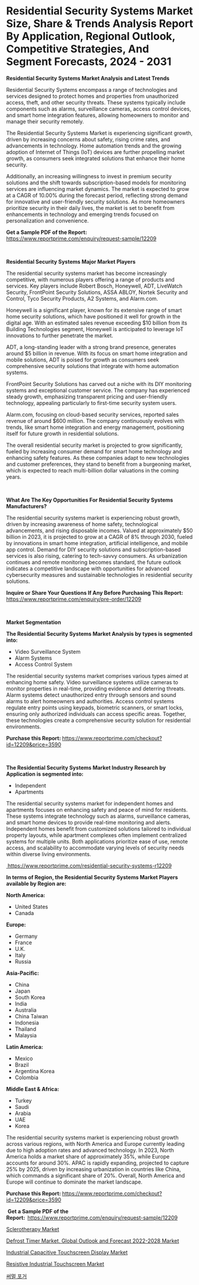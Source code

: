 <p><h1>Residential Security Systems Market Size, Share & Trends Analysis Report By Application, Regional Outlook, Competitive Strategies, And Segment Forecasts, 2024 - 2031</h1></p><p><strong>Residential Security Systems Market Analysis and Latest Trends</strong></p>
<p><p>Residential Security Systems encompass a range of technologies and services designed to protect homes and properties from unauthorized access, theft, and other security threats. These systems typically include components such as alarms, surveillance cameras, access control devices, and smart home integration features, allowing homeowners to monitor and manage their security remotely.</p><p>The Residential Security Systems Market is experiencing significant growth, driven by increasing concerns about safety, rising crime rates, and advancements in technology. Home automation trends and the growing adoption of Internet of Things (IoT) devices are further propelling market growth, as consumers seek integrated solutions that enhance their home security. </p><p>Additionally, an increasing willingness to invest in premium security solutions and the shift towards subscription-based models for monitoring services are influencing market dynamics. The market is expected to grow at a CAGR of 10.00% during the forecast period, reflecting strong demand for innovative and user-friendly security solutions. As more homeowners prioritize security in their daily lives, the market is set to benefit from enhancements in technology and emerging trends focused on personalization and convenience.</p></p>
<p><strong>Get a Sample PDF of the Report:&nbsp;</strong> <a href="https://www.reportprime.com/enquiry/request-sample/12209">https://www.reportprime.com/enquiry/request-sample/12209</a></p>
<p>&nbsp;</p>
<p><strong>Residential Security Systems Major Market Players</strong></p>
<p><p>The residential security systems market has become increasingly competitive, with numerous players offering a range of products and services. Key players include Robert Bosch, Honeywell, ADT, LiveWatch Security, FrontPoint Security Solutions, ASSA ABLOY, Nortek Security and Control, Tyco Security Products, A2 Systems, and Alarm.com.</p><p>Honeywell is a significant player, known for its extensive range of smart home security solutions, which have positioned it well for growth in the digital age. With an estimated sales revenue exceeding $10 billion from its Building Technologies segment, Honeywell is anticipated to leverage IoT innovations to further penetrate the market.</p><p>ADT, a long-standing leader with a strong brand presence, generates around $5 billion in revenue. With its focus on smart home integration and mobile solutions, ADT is poised for growth as consumers seek comprehensive security solutions that integrate with home automation systems.</p><p>FrontPoint Security Solutions has carved out a niche with its DIY monitoring systems and exceptional customer service. The company has experienced steady growth, emphasizing transparent pricing and user-friendly technology, appealing particularly to first-time security system users.</p><p>Alarm.com, focusing on cloud-based security services, reported sales revenue of around $600 million. The company continuously evolves with trends, like smart home integration and energy management, positioning itself for future growth in residential solutions.</p><p>The overall residential security market is projected to grow significantly, fueled by increasing consumer demand for smart home technology and enhancing safety features. As these companies adapt to new technologies and customer preferences, they stand to benefit from a burgeoning market, which is expected to reach multi-billion dollar valuations in the coming years.</p></p>
<p>&nbsp;</p>
<p><strong>What Are The Key Opportunities For Residential Security Systems Manufacturers?</strong></p>
<p><p>The residential security systems market is experiencing robust growth, driven by increasing awareness of home safety, technological advancements, and rising disposable incomes. Valued at approximately $50 billion in 2023, it is projected to grow at a CAGR of 8% through 2030, fueled by innovations in smart home integration, artificial intelligence, and mobile app control. Demand for DIY security solutions and subscription-based services is also rising, catering to tech-savvy consumers. As urbanization continues and remote monitoring becomes standard, the future outlook indicates a competitive landscape with opportunities for advanced cybersecurity measures and sustainable technologies in residential security solutions.</p></p>
<p><strong>Inquire or Share Your Questions If Any Before Purchasing This Report:</strong> <a href="https://www.reportprime.com/enquiry/pre-order/12209">https://www.reportprime.com/enquiry/pre-order/12209</a></p>
<p>&nbsp;</p>
<p><strong>Market Segmentation</strong></p>
<p><strong>The Residential Security Systems Market Analysis by types is segmented into:</strong></p>
<p><ul><li>Video Surveillance System</li><li>Alarm Systems</li><li>Access Control System</li></ul></p>
<p><p>The residential security systems market comprises various types aimed at enhancing home safety. Video surveillance systems utilize cameras to monitor properties in real-time, providing evidence and deterring threats. Alarm systems detect unauthorized entry through sensors and sound alarms to alert homeowners and authorities. Access control systems regulate entry points using keypads, biometric scanners, or smart locks, ensuring only authorized individuals can access specific areas. Together, these technologies create a comprehensive security solution for residential environments.</p></p>
<p><strong>Purchase this Report:&nbsp;</strong><a href="https://www.reportprime.com/checkout?id=12209&price=3590">https://www.reportprime.com/checkout?id=12209&price=3590</a></p>
<p>&nbsp;</p>
<p><strong>The Residential Security Systems Market Industry Research by Application is segmented into:</strong></p>
<p><ul><li>Independent</li><li>Apartments</li></ul></p>
<p><p>The residential security systems market for independent homes and apartments focuses on enhancing safety and peace of mind for residents. These systems integrate technology such as alarms, surveillance cameras, and smart home devices to provide real-time monitoring and alerts. Independent homes benefit from customized solutions tailored to individual property layouts, while apartment complexes often implement centralized systems for multiple units. Both applications prioritize ease of use, remote access, and scalability to accommodate varying levels of security needs within diverse living environments.</p></p>
<p><a href="https://www.reportprime.com/residential-security-systems-r12209">&nbsp;https://www.reportprime.com/residential-security-systems-r12209</a></p>
<p><strong>In terms of Region, the Residential Security Systems Market Players available by Region are:</strong></p>
<p>
    <p> <strong> North America: </strong>
        <ul>
            <li>United States</li>
            <li>Canada</li>
        </ul>
        </p> 
    <p> <strong> Europe: </strong>
        <ul>
            <li>Germany</li>
            <li>France</li>
            <li>U.K.</li>
            <li>Italy</li>
            <li>Russia</li>
        </ul>
        </p> 
    <p> <strong> Asia-Pacific: </strong>
        <ul>
            <li>China</li>
            <li>Japan</li>
            <li>South Korea</li>
            <li>India</li>
            <li>Australia</li>
            <li>China Taiwan</li>
            <li>Indonesia</li>
            <li>Thailand</li>
            <li>Malaysia</li>
        </ul>
        </p> 
    <p> <strong> Latin America: </strong>
        <ul>
            <li>Mexico</li>
            <li>Brazil</li>
            <li>Argentina Korea</li>
            <li>Colombia</li>
        </ul>
        </p> 
    <p> <strong> Middle East & Africa: </strong>
        <ul>
            <li>Turkey</li>
            <li>Saudi</li>
            <li>Arabia</li>
            <li>UAE</li>
            <li>Korea</li>
        </ul>
    </p>
    </p>
<p><p>The residential security systems market is experiencing robust growth across various regions, with North America and Europe currently leading due to high adoption rates and advanced technology. In 2023, North America holds a market share of approximately 35%, while Europe accounts for around 30%. APAC is rapidly expanding, projected to capture 25% by 2025, driven by increasing urbanization in countries like China, which commands a significant share of 20%. Overall, North America and Europe will continue to dominate the market landscape.</p></p>
<p><strong>Purchase this Report: </strong><a href="https://www.reportprime.com/checkout?id=12209&price=3590">https://www.reportprime.com/checkout?id=12209&price=3590</a></p>
<p>&nbsp;<strong>Get a Sample PDF of the Report:&nbsp;&nbsp;</strong><a href="https://www.reportprime.com/enquiry/request-sample/12209">https://www.reportprime.com/enquiry/request-sample/12209</a></p>
<p><strong></strong></p>
<p><p><a href="https://medium.com/@zandould67856/sclerotherapy-market-forecast-global-market-trends-and-analysis-from-2024-to-2031-covered-in-127-37430da5d806">Sclerotherapy Market</a></p><p><a href="https://www.linkedin.com/pulse/global-defrost-timer-market-outlook-forecast-2022-2028-sabae?trackingId=JYqQVwI%2FSaC4%2FWAw1%2BlGaw%3D%3D">Defrost Timer Market, Global Outlook and Forecast 2022-2028 Market</a></p><p><a href="https://issuu.com/reportprime-2/docs/industrial-capacitive-touchscreen-d_cf14de05512b5c">Industrial Capacitive Touchscreen Display Market</a></p><p><a href="https://issuu.com/reportprime-2/docs/resistive-industrial-touchscreen-ma_66cf3056444567">Resistive Industrial Touchscreen Market</a></p><p><a href="https://medium.com/@macking460/%EC%97%B4%EA%B8%B0%EC%8B%9D-%EC%95%88%EA%B0%9C-%EB%B0%9C%EC%83%9D%EA%B8%B0-%EC%8B%9C%EC%9E%A5-%EC%A0%84%EB%A7%9D-%EC%82%B0%EC%97%85-%EC%99%84%EC%A0%84-%EB%B6%84%EC%84%9D-2024-2031-9c1697400b50">써멀 포거</a></p></p>